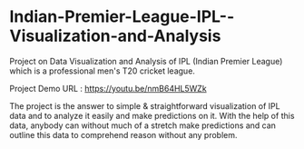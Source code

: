 # Indian-Premier-League-IPL--Visualization-and-Analysis
Project on Data Visualization and Analysis of IPL (Indian Premier League) which is a professional men's T20 cricket league.

Project Demo URL : https://youtu.be/nmB64HL5WZk

The project is the answer to simple & straightforward visualization of IPL data and to analyze it easily and make predictions on it. With the help of this data, anybody can without much of a stretch make predictions and can outline this data to comprehend reason without any problem.
